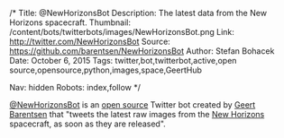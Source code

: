 /*
Title: @NewHorizonsBot
Description: The latest data from the New Horizons spacecraft.
Thumbnail: /content/bots/twitterbots/images/NewHorizonsBot.png
Link: http://twitter.com/NewHorizonsBot
Source: https://github.com/barentsen/NewHorizonsBot
Author: Stefan Bohacek
Date: October 6, 2015
Tags: twitter,bot,twitterbot,active,open source,opensource,python,images,space,GeertHub

Nav: hidden
Robots: index,follow
*/

[@NewHorizonsBot](https://twitter.com/NewHorizonsBot) is an [open source](https://github.com/barentsen/NewHorizonsBot) Twitter bot created by [Geert Barentsen](https://twitter.com/GeertHub) that "tweets the latest raw images from the [New Horizons](https://twitter.com/ESA_Rosetta) spacecraft, as soon as they are released".
